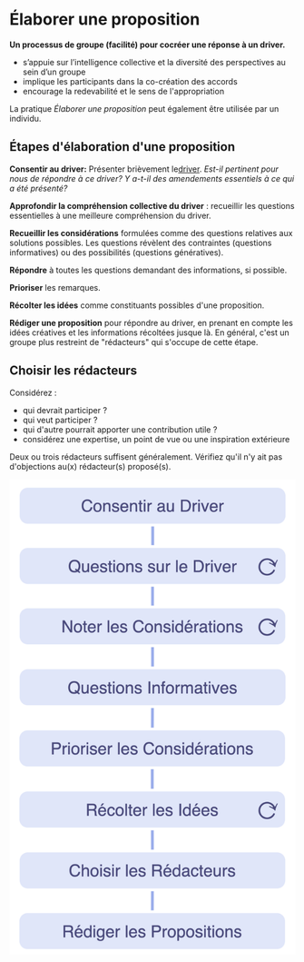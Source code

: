 # Élaborer une proposition

<summary>
<strong>Un processus de groupe (facilité) pour cocréer une réponse à un driver.</strong>
</summary>

- s’appuie sur l’intelligence collective et la diversité des perspectives au sein d’un groupe
- implique les participants dans la co-création des accords
- encourage la redevabilité et le sens de l'appropriation

La pratique *Élaborer une proposition* peut également être utilisée par un individu.

## Étapes d'élaboration d'une proposition

**Consentir au driver:** Présenter brièvement le[driver](glossary:organizational-driver). *Est-il pertinent pour nous de répondre à ce driver? Y a-t-il des amendements essentiels à ce qui a été présenté?*

**Approfondir la compréhension collective du driver** : recueillir les questions essentielles à une meilleure compréhension du driver.

**Recueillir les considérations** formulées comme des questions relatives aux solutions possibles. Les questions révèlent des contraintes (questions informatives) ou des possibilités (questions génératives).

**Répondre** à toutes les questions demandant des informations, si possible.

**Prioriser** les remarques.

**Récolter les idées** comme constituants possibles d'une proposition.

**Rédiger une proposition** pour répondre au driver, en prenant en compte les idées créatives et les informations récoltées jusque là. En général, c'est un groupe plus restreint de "rédacteurs" qui s'occupe de cette étape.

## Choisir les rédacteurs

Considérez :

- qui devrait participer ?
- qui veut participer ?
- qui d'autre pourrait apporter une contribution utile ?
- considérez une expertise, un point de vue ou une inspiration extérieure

Deux ou trois rédacteurs suffisent généralement. Vérifiez qu'il n'y ait pas d'objections au(x) rédacteur(s) proposé(s).

![Processus d'élaboration d'une proposition](img/agreements/proposal-forming.png)
